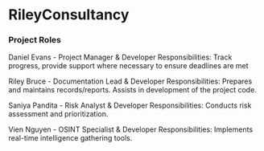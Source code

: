 # RileyConsultancy


### Project Roles
Daniel Evans - Project Manager & Developer
	Responsibilities: Track progress, provide support where necessary to ensure deadlines are met

Riley Bruce - Documentation Lead & Developer
	Responsibilities: Prepares and maintains records/reports. Assists in development of the project code.

Saniya Pandita - Risk Analyst & Developer
	Responsibilities: Conducts risk assessment and prioritization.

Vien Nguyen - OSINT Specialist & Developer
Responsibilities: Implements real-time intelligence gathering tools.
